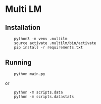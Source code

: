 # Multi LM

## Installation
```SHELL
    python3 -m venv .multilm
    source activate .multilm/bin/activate
    pip install -r requirements.txt
```

## Running
```SHELL
    python main.py
```
or
```SHELL
    python -m scripts.data
    python -m scripts.datastats
```
